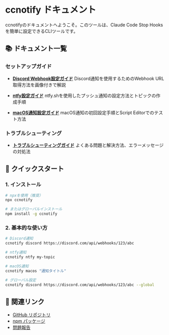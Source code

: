 # ccnotify ドキュメント

ccnotifyのドキュメントへようこそ。このツールは、Claude Code Stop Hooksを簡単に設定できるCLIツールです。

## 📚 ドキュメント一覧

### セットアップガイド

- **[Discord Webhook設定ガイド](./discord-webhook-setup.md)**
  Discord通知を使用するためのWebhook URL取得方法を画像付きで解説

- **[ntfy設定ガイド](./ntfy-setup.md)**
  ntfy.shを使用したプッシュ通知の設定方法とトピックの作成手順

- **[macOS通知設定ガイド](./macos.md)**
  macOS通知の初回設定手順とScript Editorでのテスト方法

### トラブルシューティング

- **[トラブルシューティングガイド](./troubleshooting.md)**
  よくある問題と解決方法、エラーメッセージの対処法

## 🚀 クイックスタート

### 1. インストール

```bash
# npxを使用（推奨）
npx ccnotify

# またはグローバルインストール
npm install -g ccnotify
```

### 2. 基本的な使い方

```bash
# Discord通知
ccnotify discord https://discord.com/api/webhooks/123/abc

# ntfy通知
ccnotify ntfy my-topic

# macOS通知
ccnotify macos "通知タイトル"

# グローバル設定
ccnotify discord https://discord.com/api/webhooks/123/abc --global
```

## 🔗 関連リンク

- [GitHub リポジトリ](https://github.com/foxytanuki/ccnotify)
- [npm パッケージ](https://www.npmjs.com/package/ccnotify)
- [問題報告](https://github.com/foxytanuki/ccnotify/issues)
